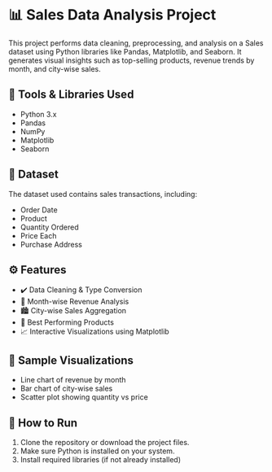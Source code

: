 # 📊 Sales Data Analysis Project

This project performs data cleaning, preprocessing, and analysis on a Sales dataset using Python libraries like Pandas, Matplotlib, and Seaborn. It generates visual insights such as top-selling products, revenue trends by month, and city-wise sales.

## 🧰 Tools & Libraries Used

- Python 3.x
- Pandas
- NumPy
- Matplotlib
- Seaborn

## 📁 Dataset

The dataset used contains sales transactions, including:
- Order Date
- Product
- Quantity Ordered
- Price Each
- Purchase Address

## ⚙️ Features

- ✔️ Data Cleaning & Type Conversion  
- 📌 Month-wise Revenue Analysis  
- 🏙️ City-wise Sales Aggregation  
- 🥇 Best Performing Products  
- 📈 Interactive Visualizations using Matplotlib  

## 📸 Sample Visualizations

- Line chart of revenue by month  
- Bar chart of city-wise sales  
- Scatter plot showing quantity vs price  

## 🚀 How to Run

1. Clone the repository or download the project files.
2. Make sure Python is installed on your system.
3. Install required libraries (if not already installed)
